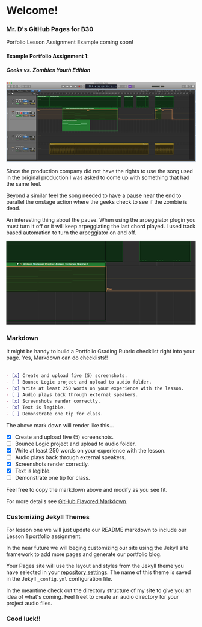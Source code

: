 # Welcome!

### Mr. D's GitHub Pages for B30

Porfolio Lesson Assignment Example coming soon!

#### Example Portfolio Assignment 1:
##### Geeks vs. Zombies Youth Edition

![Overview Screendhot](/images/L1Overview.png)

Since the production company did not have the rights to use the song used in the original production I was asked to come up with something that had the same feel.

Beyond a similar feel the song needed to have a pause near the end to parallel the onstage action where the geeks check to see if the zombie is dead.

 An interesting thing about the pause.  When using the arpeggiator plugin you must turn it off or it will keep arpeggiating the last chord played.  I used track based automation to turn the arpeggiator on and off.
 
 ![ARP Automation](/images/L1ArpStop.png)

### Markdown

It might be handy to build a Portfolio Grading Rubric checklist right into your page.  Yes, Markdown can do checklists!!


```markdown

- [x] Create and upload five (5) screenshots.
- [ ] Bounce Logic project and upload to audio folder.
- [x] Write at least 250 words on your experience with the lesson.
- [ ] Audio plays back through external speakers.
- [x] Screenshots render correctly.
- [x] Text is legible.
- [ ] Demonstrate one tip for class.

```
The above mark down will render like this...

- [x] Create and upload five (5) screenshots.
- [ ] Bounce Logic project and upload to audio folder.
- [x] Write at least 250 words on your experience with the lesson.
- [ ] Audio plays back through external speakers.
- [x] Screenshots render correctly.
- [x] Text is legible.
- [ ] Demonstrate one tip for class.

Feel free to copy the markdown above and modify as you see fit.

For more details see [GitHub Flavored Markdown](https://guides.github.com/features/mastering-markdown/).

### Customizing Jekyll Themes

For lesson one we will just update our README markdown to include our Lesson 1 portfolio assignment.

In the near future we will beging customizing our site using the Jekyll site framework to add more pages and generate our portfolio blog.

Your Pages site will use the layout and styles from the Jekyll theme you have selected in your [repository settings](https://github.com/BCMrD/bcmrd.github.io/settings). The name of this theme is saved in the Jekyll `_config.yml` configuration file.

In the meantime check out the directory structure of my site to give you an idea of what's coming. Feel freet to create an audio directory for your project audio files.

### Good luck!!

